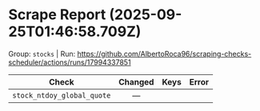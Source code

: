 # Scrape Report (2025-09-25T01:46:58.709Z)

Group: `stocks`  |  Run: https://github.com/AlbertoRoca96/scraping-checks-scheduler/actions/runs/17994337851

| Check | Changed | Keys | Error |
|---|:---:|:--|:--|
| `stock_ntdoy_global_quote` | — |  |  |
